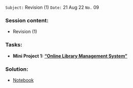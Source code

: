  `Subject:` Revision (1)
  `Date:` 21 Aug 22 `No.` 09

### Session content:

- Revision (1)

### Tasks:

- **Mini Project 1: [“Online Library Management System”](https://github.com/AhmedUZaki/INSTANT-AI/blob/main/Track%201_%20Python%20for%20Data%20science/Session%2009/INSTANT%20Mini%20Project%201.pdf)**

### Solution:

- [Notebook]()







